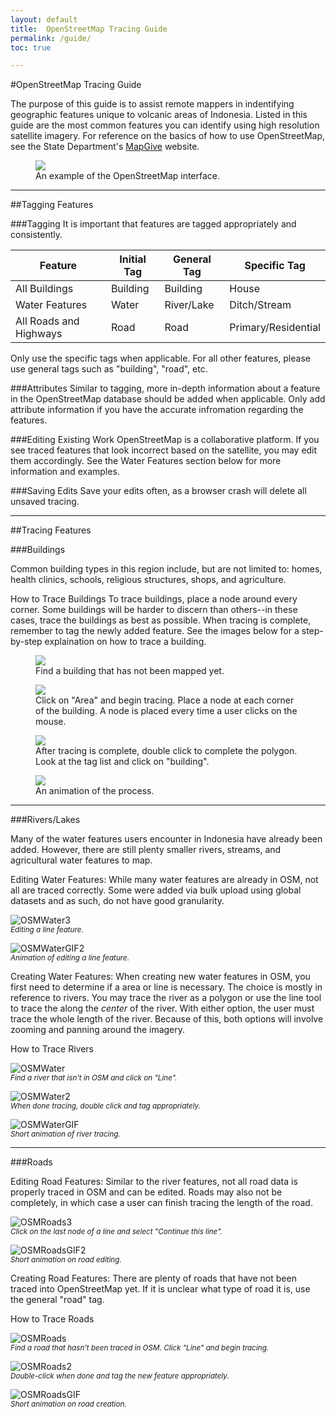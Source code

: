 ```yaml
---
layout: default
title:  OpenStreetMap Tracing Guide
permalink: /guide/
toc: true

---
```



#OpenStreetMap Tracing Guide

The purpose of this guide is to assist remote mappers in indentifying geographic features unique to volcanic areas of Indonesia. Listed in this guide are the most common features you can identify using high resolution satellite imagery. For reference on the basics of how to use OpenStreetMap, see the State Department's [MapGive](http://mapgive.state.gov/learn-to-map/) website.

<figure>
	<img src="../images/guide/OSM2.png">
	<figcaption>An example of the OpenStreetMap interface.</figcaption>
</figure>

-----

##Tagging Features

###Tagging
It is important that features are tagged appropriately and consistently. 

<table>
  <thead>
    <tr>
      <th>Feature</th>
      <th>Initial Tag</th>
      <th>General Tag</th>
      <th>Specific Tag</th>
    </tr>
  </thead>
  <tbody>
    <tr>
      <td>All Buildings</td>
      <td>Building</td>
      <td>Building</td>
      <td>House</td>
    </tr>
    <tr>
      <td>Water Features</td>
      <td>Water</td>
      <td>River/Lake</td>
      <td>Ditch/Stream</td>
    </tr>
    <tr>
      <td>All Roads and Highways</td>
      <td>Road</td>
      <td>Road</td>
      <td>Primary/Residential</td>
    </tr>
  </tbody>
</table>

Only use the specific tags when applicable. For all other features, please use general tags such as "building", "road", etc.

###Attributes
Similar to tagging, more in-depth information about a feature in the OpenStreetMap database should be added when applicable. Only add attribute information if you have the accurate infromation regarding the features.

###Editing Existing Work
OpenStreetMap is a collaborative platform. If you see traced features that look incorrect based on the satellite, you may edit them accordingly. See the Water Features section below for more information and examples.

###Saving Edits
Save your edits often, as a browser crash will delete all unsaved tracing.

----

##Tracing Features

###Buildings

Common building types in this region include, but are not limited to: homes, health clinics, schools, religious structures, shops, and agriculture.

How to Trace Buildings
To trace buildings, place a node around every corner. Some buildings will be harder to discern than others--in these cases, trace the buildings as best as possible. When tracing is complete, remember to tag the newly added feature. See the images below for a step-by-step explaination on how to trace a building.

<figure>
	<img src="../images/guide/building.png">
	<figcaption>Find a building that has not been mapped yet.</figcaption>
</figure>

<figure>
	<img src="../images/guide/building2.png">
	<figcaption>Click on "Area" and begin tracing. Place a node at each corner of the building. A node is placed every time a user clicks on the mouse.</figcaption>
</figure>

<figure>
	<img src="../images/guide/building3.png">
	<figcaption>After tracing is complete, double click to complete the polygon. Look at the tag list and click on "building".</figcaption>
</figure>

<figure>
	<img src="../images/guide/buildingGIF.gif">
	<figcaption>An animation of the process.</figcaption>
</figure>

-----

###Rivers/Lakes

Many of the water features users encounter in Indonesia have already been added. However, there are still plenty smaller rivers, streams, and agricultural water features to map.

Editing Water Features:
While many water features are already in OSM, not all are traced correctly. Some were added via bulk upload using global datasets and as such, do not have good granularity.

![OSMWater3]({{site.url}}../images/guide/river4.png)
<br />
<sup><i>Editing a line feature.</i></sup>

![OSMWaterGIF2]({{site.url}}../images/guide/riverGIF.gif)
<br />
<sup><i>Animation of editing a line feature.</i></sup>

Creating Water Features:
When creating new water features in OSM, you first need to determine if a area or line is necessary. The choice is mostly in reference to rivers. You may trace the river as a polygon or use the line tool to trace the along the <i>center</i> of the river. With either option, the user must trace the whole length of the river. Because of this, both options will involve zooming and panning around the imagery.

How to Trace Rivers

![OSMWater]({{site.url}}../images/guide/river5.png)
<br />
<sup><i>Find a river that isn't in OSM and click on "Line".</i></sup>

![OSMWater2]({{site.url}}../images/guide/river6.png)
<br />
<sup><i>When done tracing, double click and tag appropriately.</i></sup>

![OSMWaterGIF]({{site.url}}../images/guide/river2GIF.gif)
<br />
<sup><i>Short animation of river tracing.</i></sup>

-----

###Roads

Editing Road Features:
Similar to the river features, not all road data is properly traced in OSM and can be edited. Roads may also not be completely, in which case a user can finish tracing the length of the road. 

![OSMRoads3]({{site.url}}../images/guide/road.png)
<br />
<sup><i>Click on the last node of a line and select "Continue this line".</i></sup>

![OSMRoadsGIF2]({{site.url}}../images/guide/roadGIF.gif)
<br />
<sup><i>Short animation on road editing.</i></sup>

Creating Road Features:
There are plenty of roads that have not been traced into OpenStreetMap yet. If it is unclear what type of road it is, use the general "road" tag.

How to Trace Roads

![OSMRoads]({{site.url}}../images/guide/road2.png)
<br />
<sup><i>Find a road that hasn't been traced in OSM. Click "Line" and begin tracing.</i></sup>

![OSMRoads2]({{site.url}}../images/guide/road3.png)
<br />
<sup><i>Double-click when done and tag the new feature appropriately.</i></sup>

![OSMRoadsGIF]({{site.url}}../images/guide/road2GIF.gif)
<br />
<sup><i>Short animation on road creation.</i></sup>
